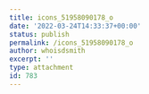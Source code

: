 ```yaml
---
title: icons_51958090178_o
date: '2022-03-24T14:33:37+00:00'
status: publish
permalink: /icons_51958090178_o
author: whoisdsmith
excerpt: ''
type: attachment
id: 783
---
```

<!DOCTYPE html PUBLIC "-//W3C//DTD HTML 4.0 Transitional//EN" "http://www.w3.org/TR/REC-html40/loose.dtd">
<?xml encoding="UTF-8">
